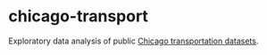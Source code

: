 # chicago-transport

Exploratory data analysis of public [Chicago transportation datasets](https://data.cityofchicago.org/browse?category=Transportation).
